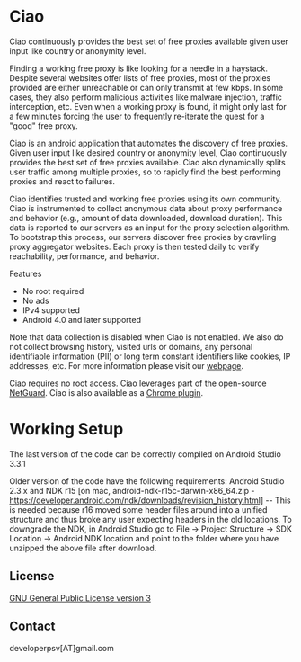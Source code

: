 # Ciao

Ciao continuously provides the best set of free proxies available given user input like country or anonymity level.

Finding a working free proxy is like looking for a needle in a haystack. Despite several websites offer lists of free proxies, most of the proxies provided are either unreachable or can only transmit at few kbps. In some cases, they also perform malicious activities like malware injection, traffic interception, etc. Even when a working proxy is found, it might only last for a few minutes forcing the user to frequently re-iterate the quest for a "good" free proxy. 

Ciao is an android application that automates the discovery of free proxies. Given user input like desired country or anonymity level, Ciao continuously provides the best set of free proxies available. Ciao also dynamically splits user traffic among multiple proxies, so to rapidly find the best performing proxies and react to failures. 

Ciao identifies trusted and working free proxies using its own community. Ciao is instrumented to collect anonymous data about proxy performance and behavior (e.g., amount of data downloaded, download duration). This data is reported to our servers as an input for the proxy selection algorithm. To bootstrap this process, our servers discover free proxies by crawling proxy aggregator websites. Each proxy is then tested daily to verify reachability, performance, and behavior. 

Features

 * No root required
 * No ads
 * IPv4 supported
 * Android 4.0 and later supported

Note that data collection is disabled when Ciao is not enabled. We also  do not collect browsing history, visited urls or domains, any personal identifiable information (PII) or long term constant identifiers like cookies, IP addresses, etc. For more information please visit our [webpage](http://isthatfreeproxysafe.com). 

Ciao requires no root access. Ciao leverages part of the open-source [NetGuard](https://www.netguard.me). Ciao is also available as a [Chrome plugin](https://chrome.google.com/webstore/detail/automated-free-proxies-di/ojjklffhhhfpeaelghfocilljceokage).

# Working Setup 
The last version of the code can be correctly compiled on Android Studio 3.3.1

Older version of the code have the following requirements: Android Studio 2.3.x and NDK r15 [on mac, android-ndk-r15c-darwin-x86_64.zip - https://developer.android.com/ndk/downloads/revision_history.html] -- This is needed because r16 moved some header files around into a unified structure and thus broke any user expecting headers in the old locations. To downgrade the NDK, in Android Studio go to File -> Project Structure -> SDK Location -> Android NDK location and point to the folder where you have unzipped the above file after download.



License
-------

[GNU General Public License version 3](https://www.gnu.org/licenses/gpl-3.0.en.html)

Contact
-------

developerpsv[AT]gmail.com
